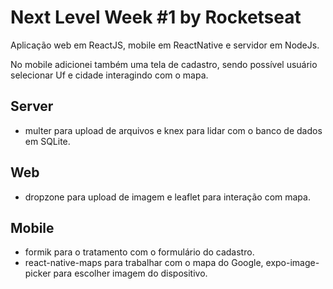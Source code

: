 # Next Level Week #1 by Rocketseat
Aplicação web em ReactJS, mobile em ReactNative e servidor em NodeJs.

No mobile adicionei também uma tela de cadastro, sendo possível usuário selecionar Uf e cidade interagindo com o mapa. 

## Server
  - multer para upload de arquivos e knex para lidar com o banco de dados em SQLite.

## Web
 - dropzone para upload de imagem e leaflet para interação com mapa.

## Mobile
  - formik para o tratamento com o formulário do cadastro.
  - react-native-maps para trabalhar com o mapa do Google, expo-image-picker para escolher imagem do dispositivo.
  
